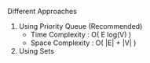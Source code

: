 
Different Approaches 

1. Using Priority Queue (Recommended)
    * Time Complexity : O( E log(V) )
    * Space Complexity : O( |E| + |V| )
2. Using Sets
    